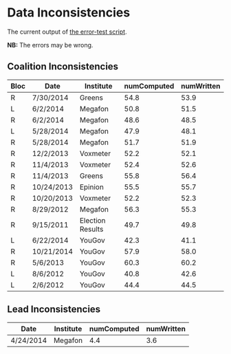Data Inconsistencies
====================
The current output of [the error-test script][tests].

**NB:** The errors may be wrong.

Coalition Inconsistencies
-------------------------

Bloc | Date       | Institute | numComputed | numWritten
-----|------------|-----------|-------------|-----------
R    | 7/30/2014  | Greens           | 54.8 | 53.9
L    | 6/2/2014   | Megafon          | 50.8 | 51.5
R    | 6/2/2014   | Megafon          | 48.6 | 48.5
L    | 5/28/2014  | Megafon          | 47.9 | 48.1
R    | 5/28/2014  | Megafon          | 51.7 | 51.9
R    | 12/2/2013  | Voxmeter         | 52.2 | 52.1
R    | 11/4/2013  | Voxmeter         | 52.4 | 52.6
R    | 11/4/2013  | Greens           | 55.8 | 56.4
R    | 10/24/2013 | Epinion          | 55.5 | 55.7
R    | 10/20/2013 | Voxmeter         | 52.2 | 52.3
R    | 8/29/2012  | Megafon          | 56.3 | 55.3
R    | 9/15/2011  | Election Results | 49.7 | 49.8
L    | 6/22/2014  | YouGov           | 42.3 | 41.1
R    | 10/21/2014 | YouGov           | 57.9 | 58.0
R    | 5/6/2013   | YouGov           | 60.3 | 60.2
L    | 8/6/2012   | YouGov           | 40.8 | 42.6
L    | 2/6/2012   | YouGov           | 44.4 | 44.5

Lead Inconsistencies
--------------------

Date      | Institute | numComputed | numWritten
----------|-----------|-------------|-----------
4/24/2014 | Megafon   | 4.4         | 3.6


[tests]: https://github.com/ndarville/danish-polls/tree/master/_tests

